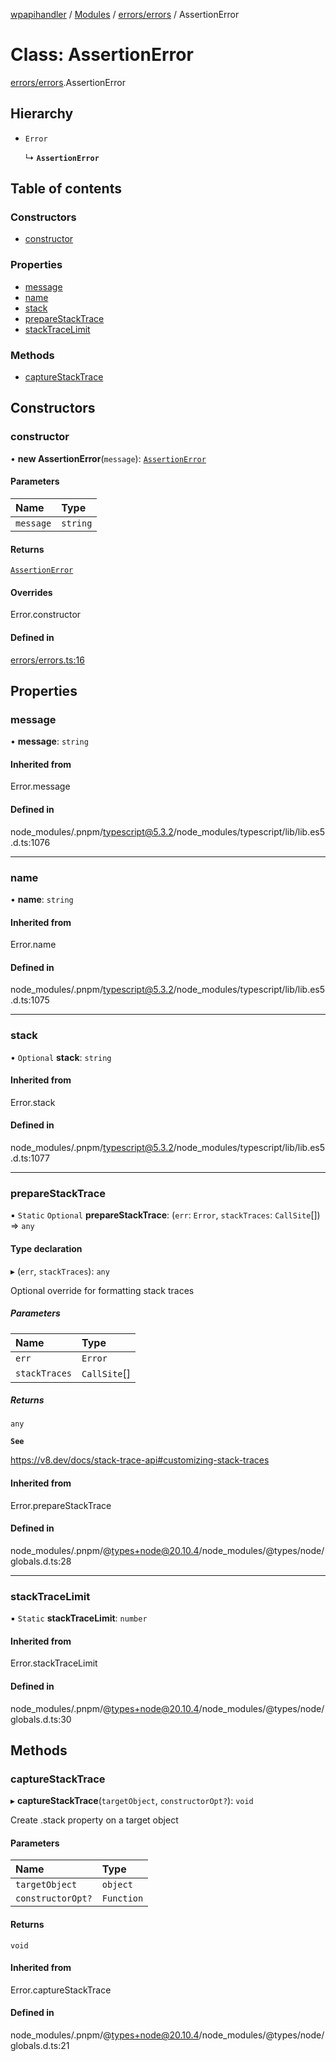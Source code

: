 [wpapihandler](../README.md) / [Modules](../modules.md) / [errors/errors](../modules/errors_errors.md) / AssertionError

# Class: AssertionError

[errors/errors](../modules/errors_errors.md).AssertionError

## Hierarchy

- `Error`

  ↳ **`AssertionError`**

## Table of contents

### Constructors

- [constructor](errors_errors.AssertionError.md#constructor)

### Properties

- [message](errors_errors.AssertionError.md#message)
- [name](errors_errors.AssertionError.md#name)
- [stack](errors_errors.AssertionError.md#stack)
- [prepareStackTrace](errors_errors.AssertionError.md#preparestacktrace)
- [stackTraceLimit](errors_errors.AssertionError.md#stacktracelimit)

### Methods

- [captureStackTrace](errors_errors.AssertionError.md#capturestacktrace)

## Constructors

### constructor

• **new AssertionError**(`message`): [`AssertionError`](errors_errors.AssertionError.md)

#### Parameters

| Name | Type |
| :------ | :------ |
| `message` | `string` |

#### Returns

[`AssertionError`](errors_errors.AssertionError.md)

#### Overrides

Error.constructor

#### Defined in

[errors/errors.ts:16](https://github.com/MichaelGloessl04/wpapihandler/blob/d3af325/errors/errors.ts#L16)

## Properties

### message

• **message**: `string`

#### Inherited from

Error.message

#### Defined in

node_modules/.pnpm/typescript@5.3.2/node_modules/typescript/lib/lib.es5.d.ts:1076

___

### name

• **name**: `string`

#### Inherited from

Error.name

#### Defined in

node_modules/.pnpm/typescript@5.3.2/node_modules/typescript/lib/lib.es5.d.ts:1075

___

### stack

• `Optional` **stack**: `string`

#### Inherited from

Error.stack

#### Defined in

node_modules/.pnpm/typescript@5.3.2/node_modules/typescript/lib/lib.es5.d.ts:1077

___

### prepareStackTrace

▪ `Static` `Optional` **prepareStackTrace**: (`err`: `Error`, `stackTraces`: `CallSite`[]) => `any`

#### Type declaration

▸ (`err`, `stackTraces`): `any`

Optional override for formatting stack traces

##### Parameters

| Name | Type |
| :------ | :------ |
| `err` | `Error` |
| `stackTraces` | `CallSite`[] |

##### Returns

`any`

**`See`**

https://v8.dev/docs/stack-trace-api#customizing-stack-traces

#### Inherited from

Error.prepareStackTrace

#### Defined in

node_modules/.pnpm/@types+node@20.10.4/node_modules/@types/node/globals.d.ts:28

___

### stackTraceLimit

▪ `Static` **stackTraceLimit**: `number`

#### Inherited from

Error.stackTraceLimit

#### Defined in

node_modules/.pnpm/@types+node@20.10.4/node_modules/@types/node/globals.d.ts:30

## Methods

### captureStackTrace

▸ **captureStackTrace**(`targetObject`, `constructorOpt?`): `void`

Create .stack property on a target object

#### Parameters

| Name | Type |
| :------ | :------ |
| `targetObject` | `object` |
| `constructorOpt?` | `Function` |

#### Returns

`void`

#### Inherited from

Error.captureStackTrace

#### Defined in

node_modules/.pnpm/@types+node@20.10.4/node_modules/@types/node/globals.d.ts:21
